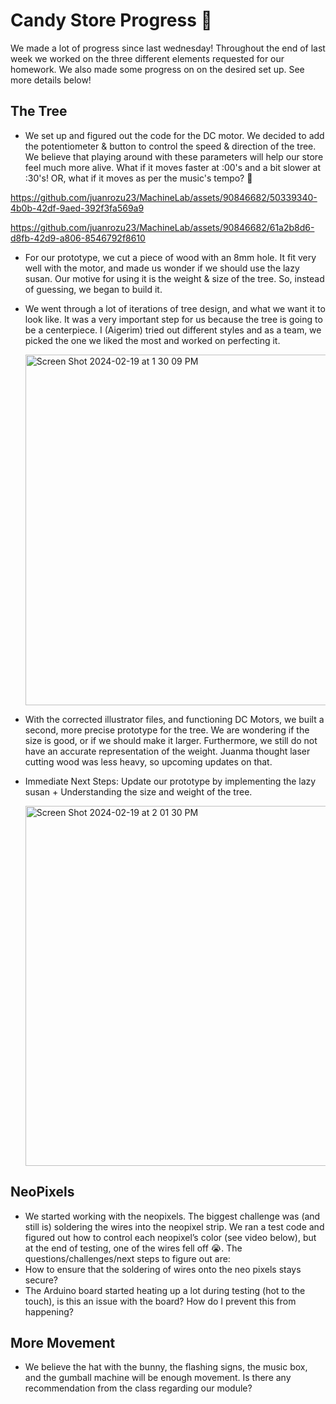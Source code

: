 # Candy Store Progress 🍭
We made a lot of progress since last wednesday! Throughout the end of last week we worked on the three different elements requested for our homework. We also made some progress on on the desired set up. See more details below!

## The Tree 
- We set up and figured out the code for the DC motor. We decided to add the potentiometer & button to control the speed & direction of the tree. We believe that playing around with these parameters will help our store feel much more alive. What if it moves faster at :00's and a bit slower at :30's! OR, what if it moves as per the music's tempo? 🎼


https://github.com/juanrozu23/MachineLab/assets/90846682/50339340-4b0b-42df-9aed-392f3fa569a9

https://github.com/juanrozu23/MachineLab/assets/90846682/61a2b8d6-d8fb-42d9-a806-8546792f8610


- For our prototype, we cut a piece of wood with an 8mm hole. It fit very well with the motor, and made us wonder if we should use the lazy susan. Our motive for using it is the weight & size of the tree. So, instead of guessing, we began to build it.
- We went through a lot of iterations of tree design, and what we want it to look like. It was a very important step for us because the tree is going to be a centerpiece. I (Aigerim) tried out different styles and as a team, we picked the one we liked the most and worked on perfecting it.

  <img width="561" alt="Screen Shot 2024-02-19 at 1 30 09 PM" src="https://github.com/juanrozu23/MachineLab/assets/90846682/95f5228b-9ea8-4904-948b-3d440582a083">

- With the corrected illustrator files, and functioning DC Motors, we built a second, more precise prototype for the tree. We are wondering if the size is good, or if we should make it larger. Furthermore, we still do not have an accurate representation of the weight. Juanma thought laser cutting wood was less heavy, so upcoming updates on that.

- Immediate Next Steps: Update our prototype by implementing the lazy susan + Understanding the size and weight of the tree.

  <img width="576" alt="Screen Shot 2024-02-19 at 2 01 30 PM" src="https://github.com/juanrozu23/MachineLab/assets/90846682/61a8ac10-c40c-4526-a252-e183843d6ed1">


## NeoPixels
- We started working with the neopixels. The biggest challenge was (and still is) soldering the wires into the neopixel strip. We ran a test code and figured out how to control each neopixel’s color (see video below), but at the end of testing, one of the wires fell off 😭. The questions/challenges/next steps to figure out are:
- How to ensure that the soldering of wires onto the neo pixels stays secure?
- The Arduino board started heating up a lot during testing (hot to the touch), is this an issue with the board? How do I prevent this from happening?


## More Movement
- We believe the hat with the bunny, the flashing signs, the music box, and the gumball machine will be enough movement. Is there any recommendation from the class regarding our module?
